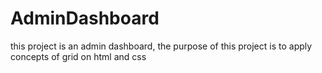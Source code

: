 # AdminDashboard
this project is an admin dashboard, the purpose of this project is to apply concepts of grid on html and css